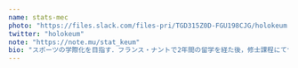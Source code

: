 ```yaml
---
name: stats-mec
photo: "https://files.slack.com/files-pri/TGD315Z0D-FGU198CJG/holokeum.png"
twitter: "holokeum"
note: "https://note.mu/stat_keum"
bio: "スポーツの学際化を目指す．フランス・ナントで2年間の留学を経た後，修士課程にてサッカーのトラッキングデータを用いた分析を行っている．建築・制御工学・VRなど様々な分野に好奇心旺盛に手を出す性格がたたって迷走しがち．地元クラブの浦和レッズとFCナントを愛する．"
---
```

